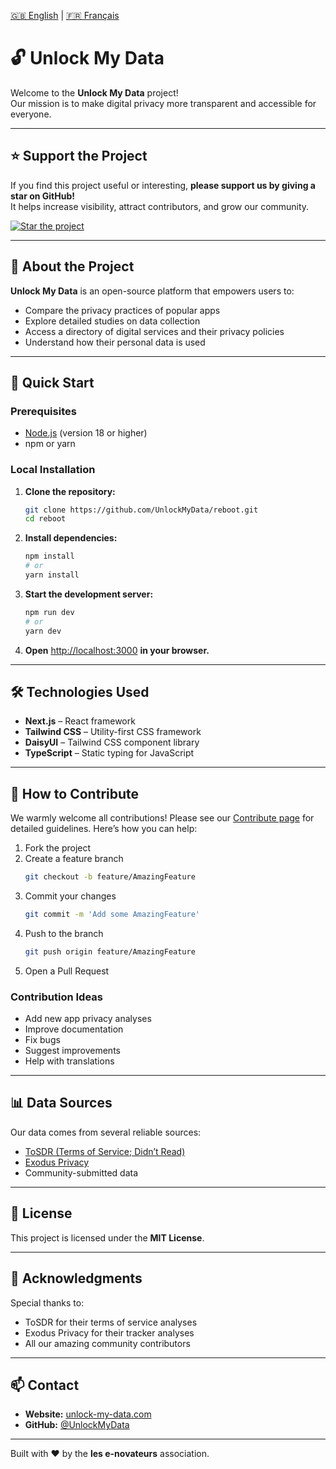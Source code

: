 [🇬🇧 English](README.md) | [🇫🇷 Français](README_FR.md)

# 🔓 Unlock My Data

Welcome to the **Unlock My Data** project!  
Our mission is to make digital privacy more transparent and accessible for everyone.

---

## ⭐ Support the Project

If you find this project useful or interesting, **please support us by giving a star on GitHub!**  
It helps increase visibility, attract contributors, and grow our community.

[![Star the project](https://img.shields.io/github/stars/UnlockMyData/reboot?style=social)](https://github.com/UnlockMyData/reboot)

---

## 🎯 About the Project

**Unlock My Data** is an open-source platform that empowers users to:

- Compare the privacy practices of popular apps  
- Explore detailed studies on data collection  
- Access a directory of digital services and their privacy policies  
- Understand how their personal data is used  

---

## 🚀 Quick Start

### Prerequisites

- [Node.js](https://nodejs.org/) (version 18 or higher)  
- npm or yarn

### Local Installation

1. **Clone the repository:**

   ```bash
   git clone https://github.com/UnlockMyData/reboot.git
   cd reboot
   ```

2. **Install dependencies:**

   ```bash
   npm install
   # or
   yarn install
   ```

3. **Start the development server:**

   ```bash
   npm run dev
   # or
   yarn dev
   ```

4. **Open** [http://localhost:3000](http://localhost:3000) **in your browser.**

---

## 🛠 Technologies Used

- **Next.js** – React framework  
- **Tailwind CSS** – Utility-first CSS framework  
- **DaisyUI** – Tailwind CSS component library  
- **TypeScript** – Static typing for JavaScript

---

## 👥 How to Contribute

We warmly welcome all contributions! Please see our [Contribute page](./CONTRIBUTING.md) for detailed guidelines.
Here’s how you can help:

1. Fork the project  
2. Create a feature branch  
   ```bash
   git checkout -b feature/AmazingFeature
   ```
3. Commit your changes  
   ```bash
   git commit -m 'Add some AmazingFeature'
   ```
4. Push to the branch  
   ```bash
   git push origin feature/AmazingFeature
   ```
5. Open a Pull Request

### Contribution Ideas

- Add new app privacy analyses  
- Improve documentation  
- Fix bugs  
- Suggest improvements  
- Help with translations  

---

## 📊 Data Sources

Our data comes from several reliable sources:

- [ToSDR (Terms of Service; Didn’t Read)](https://tosdr.org)  
- [Exodus Privacy](https://exodus-privacy.eu.org)  
- Community-submitted data  

---

## 📝 License

This project is licensed under the **MIT License**.

---

## 🤝 Acknowledgments

Special thanks to:

- ToSDR for their terms of service analyses  
- Exodus Privacy for their tracker analyses  
- All our amazing community contributors  

---

## 📫 Contact

- **Website:** [unlock-my-data.com](https://unlock-my-data.com)  
- **GitHub:** [@UnlockMyData](https://github.com/UnlockMyData/reboot)

---

Built with ❤️ by the **les e-novateurs** association.
